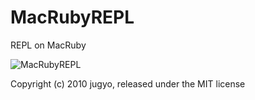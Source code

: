MacRubyREPL
===========

REPL on MacRuby

![MacRubyREPL](http://farm5.static.flickr.com/4011/4451196010_6427bf73be_o.png)

Copyright (c) 2010 jugyo, released under the MIT license
